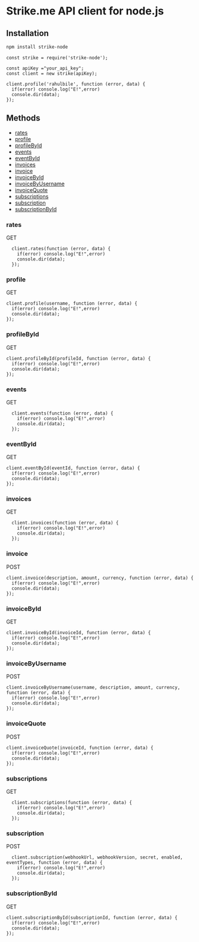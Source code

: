 # Strike.me API client for node.js

## Installation

```sh
npm install strike-node
```

```javasctipt
const strike = require('strike-node');
```

```javasctipt
const apiKey ="your_api_key";
const client = new strike(apiKey);
```

```javasctipt
client.profile('rahulbile', function (error, data) {
  if(error) console.log("E!",error)
  console.dir(data);
});
```

## Methods

* [rates](#rates)
* [profile](#profile)
* [profileById](#profileById)
* [events](#events)
* [eventById](#eventById)
* [invoices](#invoices)
* [invoice](#invoice)
* [invoiceById](#invoiceById)
* [invoiceByUsername](#invoiceByUsername)
* [invoiceQuote](#invoiceQuote)
* [subscriptions](#subscriptions)
* [subscription](#subscription)
* [subscriptionById](#subscriptionById)

### rates

GET

```javasctipt
  client.rates(function (error, data) {
    if(error) console.log("E!",error)
    console.dir(data);
  });
```

### profile

GET

```javasctipt
client.profile(username, function (error, data) {
  if(error) console.log("E!",error)
  console.dir(data);
});
```

### profileById

GET

```javasctipt
client.profileById(profileId, function (error, data) {
  if(error) console.log("E!",error)
  console.dir(data);
});
```

### events

GET

```javasctipt
  client.events(function (error, data) {
    if(error) console.log("E!",error)
    console.dir(data);
  });
```

### eventById

GET

```javasctipt
client.eventById(eventId, function (error, data) {
  if(error) console.log("E!",error)
  console.dir(data);
});
```


### invoices

GET

```javasctipt
  client.invoices(function (error, data) {
    if(error) console.log("E!",error)
    console.dir(data);
  });
```

### invoice

POST

```javasctipt
client.invoice(description, amount, currency, function (error, data) {
  if(error) console.log("E!",error)
  console.dir(data);
});
```

### invoiceById

GET

```javasctipt
client.invoiceById(invoiceId, function (error, data) {
  if(error) console.log("E!",error)
  console.dir(data);
});
```

### invoiceByUsername

POST

```javasctipt
client.invoiceByUsername(username, description, amount, currency, function (error, data) {
  if(error) console.log("E!",error)
  console.dir(data);
});
```
### invoiceQuote

POST

```javasctipt
client.invoiceQuote(invoiceId, function (error, data) {
  if(error) console.log("E!",error)
  console.dir(data);
});
```

### subscriptions

GET

```javasctipt
  client.subscriptions(function (error, data) {
    if(error) console.log("E!",error)
    console.dir(data);
  });
```

### subscription

POST

```javasctipt
  client.subscription(webhookUrl, webhookVersion, secret, enabled, eventTypes, function (error, data) {
    if(error) console.log("E!",error)
    console.dir(data);
  });
```

### subscriptionById

GET

```javasctipt
client.subscriptionById(subscriptionId, function (error, data) {
  if(error) console.log("E!",error)
  console.dir(data);
});
```
